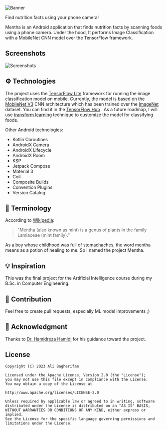 ![Banner](https://raw.github.com/alibagherifam/mentha/master/screenshots/mentha_banner.png)

Find nutrition facts using your phone camera!

Mentha is an Android application that finds nutrition facts by scanning foods using a phone camera.
Under the hood, It performs Image Classification with a MobileNet CNN model over the TensorFlow
framework.

## Screenshots

![Screenshots](https://raw.github.com/alibagherifam/mentha/master/screenshots/mentha_screenshots.png)

## ⚙ Technologies

The project uses the [TensorFlow Lite](https://www.tensorflow.org/lite) framework for running the
image classification model on mobile. Currently, the model is based on
the [MobileNet V3](https://arxiv.org/abs/1704.04861) CNN architecture which has been trained over
the [ImageNet](https://www.image-net.org) dataset. You can find it in
the [TensorFlow Hub](https://tfhub.dev/google/lite-model/imagenet/mobilenet_v3_large_100_224/feature_vector/5/default/1)
. As a future roadmap, I will
use [transform learning](https://www.tensorflow.org/lite/models/modify/model_maker) technique to
customize the model for classifying foods.

Other Android technologies:

- Kotlin Coroutines
- AndroidX Camera
- AndroidX Lifecycle
- AndroidX Room
- KSP
- Jetpack Compose
- Material 3
- Coil
- Composite Builds
- Convention Plugins
- Version Catalog

## 📕 Terminology

According to [Wikipedia](https://en.wikipedia.org/wiki/Mentha):

> "Mentha (also known as mint) is a genus of plants in the family Lamiaceae (mint family)."

As a boy whose childhood was full of stomachaches, the word mentha means as a potion of healing to
me. So I named the project Mentha.

## 💡 Inspiration

This was the final project for the Artificial Intelligence course during my B.Sc. in Computer
Engineering.

## 🤝 Contribution

Feel free to create pull requests, especially ML model improvements ;)

## 🙏 Acknowledgment

Thanks to [Dr. Hamidreza Hamidi](http://ikiu.ac.ir/members/?id=46&lang=1) for his guidance toward
the project.

License
-------

	Copyright (C) 2023 Ali Bagherifam

	Licensed under the Apache License, Version 2.0 (the "License");
	you may not use this file except in compliance with the License.
	You may obtain a copy of the License at

	http://www.apache.org/licenses/LICENSE-2.0

	Unless required by applicable law or agreed to in writing, software
	distributed under the License is distributed on an "AS IS" BASIS,
	WITHOUT WARRANTIES OR CONDITIONS OF ANY KIND, either express or implied.
	See the License for the specific language governing permissions and
	limitations under the License.
